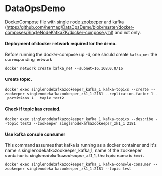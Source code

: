 # DataOpsDemo
DockerCompose file with single node zookeeper and kafka (https://github.com/hermag/DataOpsDemo/blob/master/docker-composes/SingleNodeKafkaZK/docker-compose.yml) and not only.

#### Deployment of docker network required for the demo.
Before running the docker-compose up -d, one should create `kafka_net` the corresponding network 
```
docker network create kafka_net --subnet=16.168.0.0/16
```

#### Create topic.
```
docker exec singlenodekafkazookeeper_kafka_1 kafka-topics --create --zookeeper singlenodekafkazookeeper_zk1_1:2181 --replication-factor 1 --partitions 1 --topic test2
```

#### Check if topic has created.
```
docker exec singlenodekafkazookeeper_kafka_1 kafka-topics --describe --topic test2 --zookeeper singlenodekafkazookeeper_zk1_1:2181
```

#### Use kafka console consumer
This command assumes that kafka is running as a docker container and it's name is singlenodekafkazookeeper_kafka_1, name of the zookeeper container is singlenodekafkazookeeper_zk1_1, the topic name is `test`.
```
docker exec singlenodekafkazookeeper_kafka_1 kafka-console-consumer --zookeeper singlenodekafkazookeeper_zk1_1:2181 --topic test
``` 
